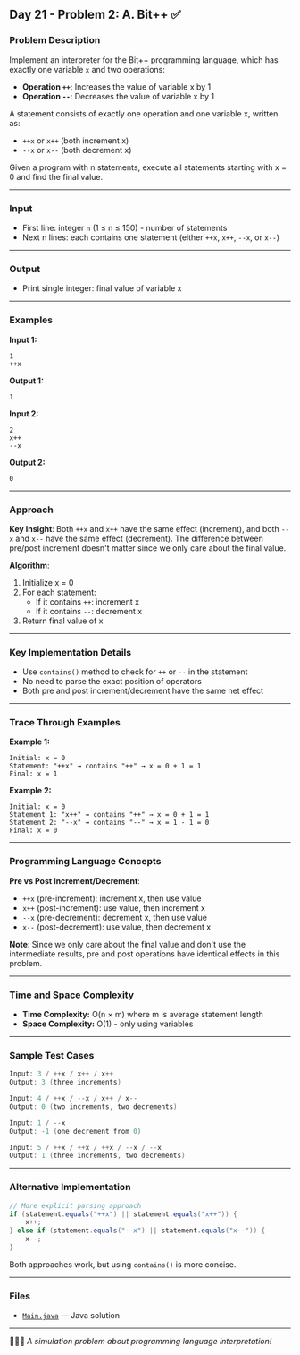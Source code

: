 ## Day 21 - Problem 2: A. Bit++ ✅

### Problem Description

Implement an interpreter for the Bit++ programming language, which has exactly one variable `x` and two operations:

- **Operation `++`**: Increases the value of variable x by 1
- **Operation `--`**: Decreases the value of variable x by 1

A statement consists of exactly one operation and one variable x, written as:
- `++x` or `x++` (both increment x)
- `--x` or `x--` (both decrement x)

Given a program with n statements, execute all statements starting with x = 0 and find the final value.

---

### Input

- First line: integer `n` (1 ≤ n ≤ 150) - number of statements
- Next n lines: each contains one statement (either `++x`, `x++`, `--x`, or `x--`)

---

### Output

- Print single integer: final value of variable x

---

### Examples

**Input 1:**
```
1
++x
```

**Output 1:**
```
1
```

**Input 2:**
```
2
x++
--x
```

**Output 2:**
```
0
```

---

### Approach

**Key Insight**: Both `++x` and `x++` have the same effect (increment), and both `--x` and `x--` have the same effect (decrement). The difference between pre/post increment doesn't matter since we only care about the final value.

**Algorithm**:
1. Initialize x = 0
2. For each statement:
    - If it contains `++`: increment x
    - If it contains `--`: decrement x
3. Return final value of x

---

### Key Implementation Details

- Use `contains()` method to check for `++` or `--` in the statement
- No need to parse the exact position of operators
- Both pre and post increment/decrement have the same net effect

---

### Trace Through Examples

**Example 1:**
```
Initial: x = 0
Statement: "++x" → contains "++" → x = 0 + 1 = 1
Final: x = 1
```

**Example 2:**
```
Initial: x = 0
Statement 1: "x++" → contains "++" → x = 0 + 1 = 1
Statement 2: "--x" → contains "--" → x = 1 - 1 = 0
Final: x = 0
```

---

### Programming Language Concepts

**Pre vs Post Increment/Decrement**:
- `++x` (pre-increment): increment x, then use value
- `x++` (post-increment): use value, then increment x
- `--x` (pre-decrement): decrement x, then use value
- `x--` (post-decrement): use value, then decrement x

**Note**: Since we only care about the final value and don't use the intermediate results, pre and post operations have identical effects in this problem.

---

### Time and Space Complexity

- **Time Complexity:** O(n × m) where m is average statement length
- **Space Complexity:** O(1) - only using variables

---

### Sample Test Cases

```java
Input: 3 / ++x / x++ / x++
Output: 3 (three increments)

Input: 4 / ++x / --x / x++ / x--  
Output: 0 (two increments, two decrements)

Input: 1 / --x
Output: -1 (one decrement from 0)

Input: 5 / ++x / ++x / ++x / --x / --x
Output: 1 (three increments, two decrements)
```

---

### Alternative Implementation

```java
// More explicit parsing approach
if (statement.equals("++x") || statement.equals("x++")) {
    x++;
} else if (statement.equals("--x") || statement.equals("x--")) {
    x--;
}
```

Both approaches work, but using `contains()` is more concise.

---

### Files

* [`Main.java`](Main.java) — Java solution

---

🔢➕➖ *A simulation problem about programming language interpretation!*